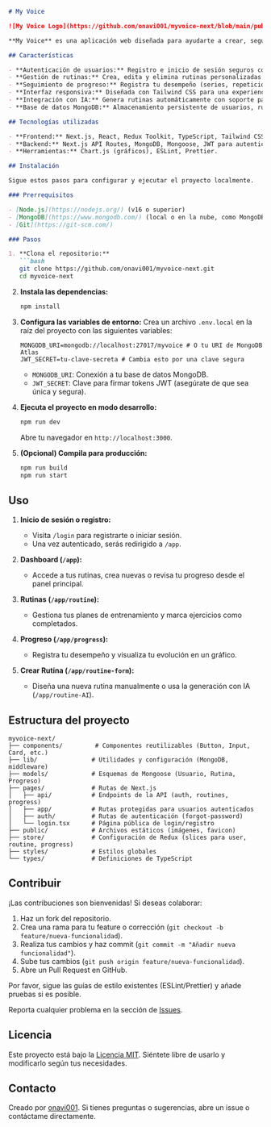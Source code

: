 ```markdown
# My Voice

![My Voice Logo](https://github.com/onavi001/myvoice-next/blob/main/public/favicon.ico?raw=true)

**My Voice** es una aplicación web diseñada para ayudarte a crear, seguir y optimizar tus rutinas de entrenamiento físico. Con un enfoque en la personalización y el seguimiento del progreso, esta herramienta es ideal para entusiastas del fitness que buscan llevar sus entrenamientos al siguiente nivel.

## Características

- **Autenticación de usuarios:** Registro e inicio de sesión seguros con JWT.
- **Gestión de rutinas:** Crea, edita y elimina rutinas personalizadas con días y ejercicios específicos.
- **Seguimiento de progreso:** Registra tu desempeño (series, repeticiones, peso) y visualiza tu progreso con gráficos.
- **Interfaz responsiva:** Diseñada con Tailwind CSS para una experiencia fluida en dispositivos móviles y de escritorio.
- **Integración con IA:** Genera rutinas automáticamente con soporte para prompts de IA (en desarrollo).
- **Base de datos MongoDB:** Almacenamiento persistente de usuarios, rutinas y progreso.

## Tecnologías utilizadas

- **Frontend:** Next.js, React, Redux Toolkit, TypeScript, Tailwind CSS, Framer Motion (animaciones).
- **Backend:** Next.js API Routes, MongoDB, Mongoose, JWT para autenticación.
- **Herramientas:** Chart.js (gráficos), ESLint, Prettier.

## Instalación

Sigue estos pasos para configurar y ejecutar el proyecto localmente.

### Prerrequisitos

- [Node.js](https://nodejs.org/) (v16 o superior)
- [MongoDB](https://www.mongodb.com/) (local o en la nube, como MongoDB Atlas)
- [Git](https://git-scm.com/)

### Pasos

1. **Clona el repositorio:**
   ```bash
   git clone https://github.com/onavi001/myvoice-next.git
   cd myvoice-next
   ```

2. **Instala las dependencias:**
   ```bash
   npm install
   ```

3. **Configura las variables de entorno:**
   Crea un archivo `.env.local` en la raíz del proyecto con las siguientes variables:
   ```
   MONGODB_URI=mongodb://localhost:27017/myvoice # O tu URI de MongoDB Atlas
   JWT_SECRET=tu-clave-secreta # Cambia esto por una clave segura
   ```
   - `MONGODB_URI`: Conexión a tu base de datos MongoDB.
   - `JWT_SECRET`: Clave para firmar tokens JWT (asegúrate de que sea única y segura).

4. **Ejecuta el proyecto en modo desarrollo:**
   ```bash
   npm run dev
   ```
   Abre tu navegador en `http://localhost:3000`.

5. **(Opcional) Compila para producción:**
   ```bash
   npm run build
   npm run start
   ```

## Uso

1. **Inicio de sesión o registro:**
   - Visita `/login` para registrarte o iniciar sesión.
   - Una vez autenticado, serás redirigido a `/app`.

2. **Dashboard (`/app`):**
   - Accede a tus rutinas, crea nuevas o revisa tu progreso desde el panel principal.

3. **Rutinas (`/app/routine`):**
   - Gestiona tus planes de entrenamiento y marca ejercicios como completados.

4. **Progreso (`/app/progress`):**
   - Registra tu desempeño y visualiza tu evolución en un gráfico.

5. **Crear Rutina (`/app/routine-form`):**
   - Diseña una nueva rutina manualmente o usa la generación con IA (`/app/routine-AI`).

## Estructura del proyecto

```
myvoice-next/
├── components/         # Componentes reutilizables (Button, Input, Card, etc.)
├── lib/               # Utilidades y configuración (MongoDB, middleware)
├── models/            # Esquemas de Mongoose (Usuario, Rutina, Progreso)
├── pages/             # Rutas de Next.js
│   ├── api/           # Endpoints de la API (auth, routines, progress)
│   ├── app/           # Rutas protegidas para usuarios autenticados
│   ├── auth/          # Rutas de autenticación (forgot-password)
│   └── login.tsx      # Página pública de login/registro
├── public/            # Archivos estáticos (imágenes, favicon)
├── store/             # Configuración de Redux (slices para user, routine, progress)
├── styles/            # Estilos globales
└── types/             # Definiciones de TypeScript
```

## Contribuir

¡Las contribuciones son bienvenidas! Si deseas colaborar:

1. Haz un fork del repositorio.
2. Crea una rama para tu feature o corrección (`git checkout -b feature/nueva-funcionalidad`).
3. Realiza tus cambios y haz commit (`git commit -m "Añadir nueva funcionalidad"`).
4. Sube tus cambios (`git push origin feature/nueva-funcionalidad`).
5. Abre un Pull Request en GitHub.

Por favor, sigue las guías de estilo existentes (ESLint/Prettier) y añade pruebas si es posible.

Reporta cualquier problema en la sección de [Issues](https://github.com/onavi001/myvoice-next/issues).

## Licencia

Este proyecto está bajo la [Licencia MIT](LICENSE). Siéntete libre de usarlo y modificarlo según tus necesidades.

## Contacto

Creado por [onavi001](https://github.com/onavi001). Si tienes preguntas o sugerencias, abre un issue o contáctame directamente.

